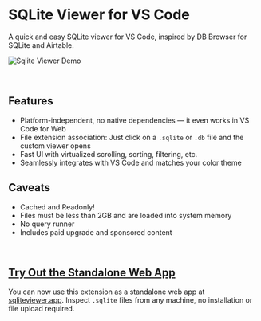 # SQLite Viewer for VS Code

A quick and easy SQLite viewer for VS Code, inspired by DB Browser for SQLite and Airtable.

![Sqlite Viewer Demo](https://github.com/qwtel/sqlite-viewer-vscode/raw/HEAD/documentation/demo.gif)

<br/>

## Features
- Platform-independent, no native dependencies — it even works in VS Code for Web
- File extension association: Just click on a `.sqlite` or `.db` file and the custom viewer opens
- Fast UI with virtualized scrolling, sorting, filtering, etc.
- Seamlessly integrates with VS Code and matches your color theme

## Caveats
- Cached and Readonly!
- Files must be less than 2GB and are loaded into system memory
- No query runner
- Includes paid upgrade and sponsored content

<br>

## [Try Out the Standalone Web App][ref]

You can now use this extension as a standalone web app at [sqliteviewer.app][ref].
Inspect `.sqlite` files from any machine, no installation or file upload required.

[ref]: https://sqliteviewer.app
